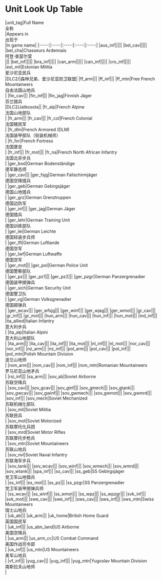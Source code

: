 # Unit Look Up Table

|unit_tag|Full Name<br>全称<br>|Appears in<br>出现于<br>|In game name|
|:----:|:----:|:----:|:----:|:----:|
|aus_inf|||||
|bel_cav|||||
|bel_cha|Chasseurs Ardennais<br>阿登·查瑟尔营<br>|||
|bel_inf|||||
|bra_inf|||||
|can_arm|||||
|can_inf|||||
|cro_inf|||||
|est_mil|Estonian Militia<br>爱沙尼亚民兵<br>|DLC2/|森林兄弟、爱沙尼亚防卫联盟|
|ff_arm|||
|ff_inf|||
|ff_mtn|Free French Mountaineers<br>自由法国山地兵<br>|
|fin_cav|||
|fin_inf|||
|fin_jag|Finnish Jäger<br>芬兰猎兵<br>|DLC2/Jatkosota||
|fr_alp|French Alpine<br>法国山地部队<br>|
|fr_arm|||
|fr_cav|||
|fr_col|French Colonial<br>法国殖民军<br>|
|fr_dlm|French Armored (DLM)<br>法国装甲部队（轻装机械师）<br>|
|fr_for|French Fortress<br>法国堡垒<br>|
|fr_inf|||
|fr_mot|||
|fr_na|French North African Infantry<br>法国北非步兵<br>|
|ger_bod|German Bodenständige<br>德军静态师<br>|
|ger_cav|||
|ger_fsjg|German Fallschirmjäger<br>德国空降猎兵<br>|
|ger_geb|German Gebirgsjäger<br>德国山地猎兵<br>|
|ger_grz|German Grenztruppen<br>德国边防军<br>|
|ger_inf|||
|ger_jag|German Jäger<br>德国猎兵<br>|
|ger_lehr|German Training Unit<br>德国训练部队<br>|
|ger_lei|German Leichte<br>德国轻装步兵师<br>|
|ger_lft|German Luftlande<br>德国空军<br>|
|ger_lwf|German Luftwaffe<br>德国空军<br>|
|ger_mot|||
|ger_pol|German Police Unit<br>德国警察部队<br>|
|ger_pz|||
|ger_pz1|||
|ger_pz2|||
|ger_pzgr|German Panzergrenadier<br>德国装甲掷弹兵<br>|
|ger_sich|German Security Unit<br>德国警卫队<br>|
|ger_vg|German Volksgrenadier<br>德国掷弹兵<br>|
|ger_wcav|||
|ger_wfsjg|||
|ger_winf|||
|ger_wjag|||
|ger_wmot|||
|gr_cav|||
|gr_inf|||
|gr_mot|||
|hun_arm|||
|hun_cav|||
|hun_inf|||
|hun_mot|||
|ind_inf|||
|ita_allied|Italian Infantry<br>意大利步兵<br>|
|ita_alp|Italian Alpini<br>意大利山地部队<br>|
|ita_arm|||
|ita_cav|||
|ita_inf|||
|ita_mot|||
|nl_inf|||
|nl_mot|||
|nor_cav|||
|nor_inf|||
|nz_arm|||
|nz_inf|||
|pol_arm|||
|pol_cav|||
|pol_inf|||
|pol_mtn|Polish Mountain Division<br>波兰山地师<br>|
|rom_arm|||
|rom_cav|||
|rom_inf|||
|rom_mtn|Romanian Mountaineers<br>罗马尼亚山地矛兵<br>|
|rsi_inf|||
|sa_arm|||
|sov_ab|Soviet Airborne<br>苏联空降兵<br>|
|sov_cav|||
|sov_gcav|||
|sov_ginf|||
|sov_gmech|||
|sov_gtank|||
|sov_gwcav|||
|sov_gwinf|||
|sov_gwmech|||
|sov_gwmot|||
|sov_gwmrd|||
|sov_inf|||
|sov_mech|Soviet Mechanized<br>苏联机械化部队<br>|
|sov_mil|Soviet Militia<br>苏联民兵<br>|
|sov_mot|Soviet Motorized<br>苏联摩托化兵团<br>|
|sov_mrd|Soviet Motor Rifles<br>苏联摩托步枪兵<br>|
|sov_mtn|Soviet Mountaineers<br>苏联山地兵<br>|
|sov_nvl|Soviet Naval Infantry<br>苏联海军步兵<br>|
|sov_tank|||
|sov_wcav|||
|sov_winf|||
|sov_wmech|||
|sov_wmrd|||
|sov_wtank|||
|spa_inf|||
|ss_cav|||
|ss_geb|SS Gebirgsjäger<br>党卫军山地猎兵<br>|
|ss_inf|||
|ss_mot|||
|ss_pz|||
|ss_pzgr|SS Panzergrenadier<br>党卫军装甲掷弹兵师<br>|
|ss_wcav|||
|ss_winf|||
|ss_wmot|||
|ss_wpz|||
|ss_wpzgr|||
|svk_inf|||
|svk_mot|||
|swe_cav|||
|swe_inf|||
|sws_cav|||
|sws_inf|||
|sws_mtn|Swiss Mountaineers<br>瑞士山地兵<br>|
|uk_ab|||
|uk_arm|||
|uk_home|British Home Guard<br>英国国民军<br>|
|uk_inf|||
|us_abn_land|US Airborne<br>美国空降兵<br>|
|us_arm|||
|us_arm_cc|US Combat Command<br>美国作战司令部<br>|
|us_inf|||
|us_mtn|US Mountaineers<br>美军山地兵<br>|
|vf_inf|||
|yug_cav|||
|yug_inf|||
|yug_mtn|Yugoslav Mountain Division<br>南斯拉夫山地师<br>|
